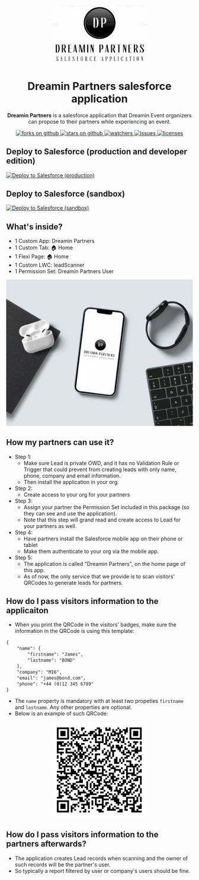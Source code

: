 <div align="center">
  <img src="docs/dreaminpartnersapp-icon.png" width="256" alt="Dreamin Partners logo" />
  <h1>
    Dreamin Partners salesforce application
  </h1>
  <p>
    <b>Dreamin Partners</b> is a salesforce application that Dreamin Event organizers can propose to their partners while experiencing an event.
  </p>
  <a href="https://github.com/VinceFINET/DreaminPartners/network/members">
    <img alt="forks on github" src="https://img.shields.io/github/forks/VinceFINET/DreaminPartners?style=flat-square&logoColor=blue">
  </a>
  <a href="https://github.com/VinceFINET/DreaminPartners/stargazers">
    <img alt="stars on github" src="https://img.shields.io/github/stars/VinceFINET/DreaminPartners?style=flat-square">
  </a>
  <a href="https://github.com/VinceFINET/DreaminPartners/watchers">
    <img alt="watchers" src="https://img.shields.io/github/watchers/VinceFINET/DreaminPartners?style=flat-square">
  </a>
  <a href="https://github.com/VinceFINET/DreaminPartners/issues">
    <img alt="issues" src="https://img.shields.io/github/issues-raw/VinceFINET/DreaminPartners?style=flat-square">
  </a>
  <a href="https://opensource.org/licenses/MIT">
    <img alt="licenses" src="https://img.shields.io/badge/License-MIT-yellow.svg">
  </a>
</div>

## Deploy to Salesforce (production and developer edition)

<a href="https://githubsfdeploy.herokuapp.com/app/githubdeploy/VinceFINET/DreaminPartners?ref=main">
  <img alt="Deploy to Salesforce (production)" src="https://raw.githubusercontent.com/afawcett/githubsfdeploy/master/deploy.png">
</a>

## Deploy to Salesforce (sandbox)

<a href="https://githubsfdeploy-sandbox.herokuapp.com/app/githubdeploy/VinceFINET/DreaminPartners?ref=main">  
  <img alt="Deploy to Salesforce (sandbox)" src="https://raw.githubusercontent.com/afawcett/githubsfdeploy/master/deploy.png">
</a>

## What's inside?

- 1 Custom App: Dreamin Partners
- 1 Custom Tab: 🏠 Home
- 1 Flexi Page: 🏠 Home
- 1 Custom LWC: leadScanner
- 1 Permission Set: Dreamin Partners User

<div align="center">
  <img src="./docs/dreaminpartnersapp-illustration.png" width="512" alt="Dreamin Partners illustration" />
</div>

## How my partners can use it?

- Step 1:
  - Make sure Lead is private OWD, and it has no Validation Rule or Trigger that could prevent from creating leads with only name, phone, company and email information.
  - Then install the application in your org.
- Step 2:
  - Create access to your org for your partners
- Step 3:
  - Assign your partner the Permission Set included in this package (so they can see and use the application).
  - Note that this step will grand read and create access to Lead for your partners as well.
- Step 4:
  - Have partners install the Salesforce mobile app on their phone or tablet
  - Make them authenticate to your org via the mobile app.
- Step 5:
  - The application is called "Dreamin Partners", on the home page of this app.
  - As of now, the only service that we provide is to scan visitors' QRCodes to generate leads for partners.
 
## How do I pass visitors information to the applicaiton

- When you print the QRCode in the visitors' badges, make sure the information in the QRCode is using this template:
```
{ 
    "name": { 
        "firstname": "James", 
        "lastname": "BOND"
    }, 
    "company": "MI6", 
    "email": "james@bond.com",
    "phone": "+44 (0)12 345 6789"
}
```
- The `name` property is mandatory with at least two propeties `firstname` and `lastname`. Any other properties are optional.
- Below is an example of such QRCode:

<div align="center">
  <img src="./docs/qrcode-example.png" width="256" alt="Example of a QRCode" />
</div>

## How do I pass visitors information to the partners afterwards?

- The application creates Lead records when scanning and the owner of such records will be the partner's user.
- So typically a report filtered by user or company's users should be fine.
